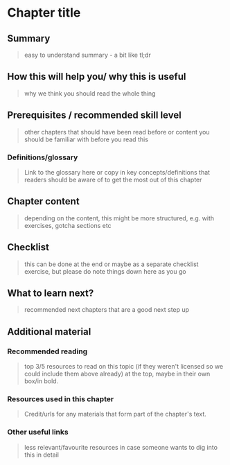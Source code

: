 # Chapter title

## Summary
> easy to understand summary - a bit like tl;dr

## How this will help you/ why this is useful
> why we think you should read the whole thing

## Prerequisites / recommended skill level
> other chapters that should have been read before or content you should be familiar with before you read this

### Definitions/glossary
> Link to the glossary here or copy in key concepts/definitions that readers should be aware of to get the most out of this chapter

## Chapter content
> depending on the content, this might be more structured, e.g. with exercises, gotcha sections etc

## Checklist
> this can be done at the end or maybe as a separate checklist exercise, but please do note things down here as you go

## What to learn next?
> recommended next chapters that are a good next step up

## Additional material
### Recommended reading
> top 3/5 resources to read on this topic (if they weren't licensed so we could include them above already) at the top, maybe in their own box/in bold.
### Resources used in this chapter
> Credit/urls for any materials that form part of the chapter's text.
### Other useful links
> less relevant/favourite resources in case someone wants to dig into this in detail
